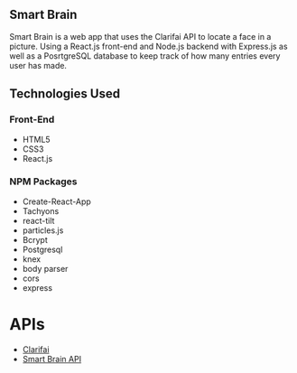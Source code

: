 ## Smart Brain
Smart Brain is a web app that uses the Clarifai API to locate a face in a picture. Using a React.js front-end and Node.js backend with Express.js as well as a PosrtgreSQL database to keep track of how many entries every user has made.

## Technologies Used
### Front-End
* HTML5
* CSS3
* React.js

### NPM Packages
* Create-React-App
* Tachyons
* react-tilt
* particles.js
* Bcrypt
* Postgresql
* knex
* body parser
* cors
* express

# APIs
* <a href="https://clarifai.com/models/face-detection-image-recognition-model-a403429f2ddf4b49b307e318f00e528b-detection">Clarifai</a>
* <a href="https://github.com/BadassHenkka/smart-brain-api">Smart Brain API</a>
